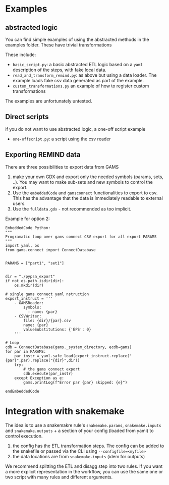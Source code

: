 # Examples

## abstracted logic
You can find simple examples of using the abstracted methods in the examples folder. These have trivial transformations

These include:
- `basic_script.py`: a basic abstracted ETL logic based on a `yaml` description of the steps, with fake local data. 
- `read_and_transform_remind.py`: as above but using a data loader. The example loads fake csv data  generated as part of the example.
- `custom_transformations.py` an example of how to register custom transformations 


The examples are unfortunately untested.

## Direct scripts
if you do not want to use abstracted logic, a one-off script example 
- `one-offscript.py`: a script using the csv reader

## Exporting REMIND data
There are three possibilities to export data from GAMS
1. make your own GDX and export only the needed symbols (params, sets, ..). You may want to make sub-sets and new symbols to control the export. 
2. Use the `embeddedCode` and `gamsconnect` functionalities to export to csv. This has the advantage that the data is immediately readable to external users.
3. Use the `fulldata.gdx` - not recommended as too implicit.

Example for option 2:
```
EmbeddedCode Python:
"""
Programatic loop over gams connect CSV export for all export PARAMS
"""
import yaml, os
from gams.connect import ConnectDatabase


PARAMS = ["part1", "set1"]


dir = "./pypsa_export"
if not os.path.isdir(dir):
    os.mkdir(dir)

# single gams connect yaml nstruction
export_instruct = '''
    - GAMSReader:
        symbols:
          - name: {par}
    - CSVWriter:
        file: {dir}/{par}.csv
        name: {par}
        valueSubstitutions: {'EPS': 0}
    '''

# Loop
cdb = ConnectDatabase(gams._system_directory, ecdb=gams)
for par in PARAMS:
    par_instr = yaml.safe_load(export_instruct.replace("{par}",par).replace("{dir}",dir))
    try:
        # the gams connect export
        cdb.execute(par_instr)
    except Exception as e:
        gams.printLog(f"Error par {par} skipped: {e}")

endEmbeddedCode
```

# Integration with snakemake

The idea is to use a snakemakre rule's `snakemake.params`, `snakemake.inputs` and `snakemake.outputs` + a section of your config (loaded from yaml) to control execution.

1. the config has the ETL transformation steps. The config can be added to the snakefile or passed via the CLI using `--configfile=<myfile>` 
2. the data locations are from `snakemake.inputs` (idem for outputs)

We recommend splitting the ETL and disagg step into two rules. If you want a more explicit representation in the workflow, you can use the same one or two script with many rules and different arguments.


